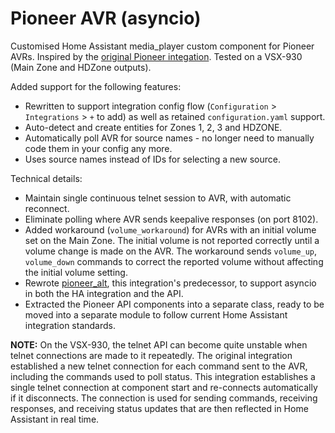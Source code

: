 # Pioneer AVR (asyncio)

Customised Home Assistant media_player custom component for Pioneer AVRs.
Inspired by the [original Pioneer integation](https://www.home-assistant.io/integrations/pioneer/).
Tested on a VSX-930 (Main Zone and HDZone outputs).

Added support for the following features:

- Rewritten to support integration config flow (`Configuration` > `Integrations` > `+` to add) as well as retained `configuration.yaml` support.
- Auto-detect and create entities for Zones 1, 2, 3 and HDZONE.
- Automatically poll AVR for source names - no longer need to manually code them in your config any more.
- Uses source names instead of IDs for selecting a new source.

Technical details:

- Maintain single continuous telnet session to AVR, with automatic reconnect.
- Eliminate polling where AVR sends keepalive responses (on port 8102).
- Added workaround (`volume_workaround`) for AVRs with an initial volume set on the Main Zone. The initial volume is not reported correctly until a volume change is made on the AVR. The workaround sends `volume_up`, `volume_down` commands to correct the reported volume without affecting the initial volume setting.
- Rewrote [pioneer_alt](https://github.com/crowbarz/ha-pioneer_alt), this integration's predecessor, to support asyncio in both the HA integration and the API.
- Extracted the Pioneer API components into a separate class, ready to be moved into a separate module to follow current Home Assistant integration standards.

**NOTE:** On the VSX-930, the telnet API can become quite unstable when telnet connections are made to it repeatedly. The original integration established a new telnet connection for each command sent to the AVR, including the commands used to poll status. This integration establishes a single telnet connection at component start and re-connects automatically if it disconnects. The connection is used for sending commands, receiving responses, and receiving status updates that are then reflected in Home Assistant in real time.
